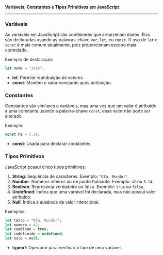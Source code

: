 **Variáveis, Constantes e Tipos Primitivos em JavaScript**

---

### Variáveis

As variáveis em JavaScript são contêineres que armazenam dados. Elas são declaradas usando as palavras-chave `var`, `let`, ou `const`. O uso de `let` e `const` é mais comum atualmente, pois proporcionam escopo mais controlado.

Exemplo de declaração:

```javascript
let nome = "João";
```

- **let**: Permite reatribuição de valores.
- **const**: Mantém o valor constante após atribuição.

### Constantes

Constantes são similares a variáveis, mas uma vez que um valor é atribuído a uma constante usando a palavra-chave `const`, esse valor não pode ser alterado.

Exemplo:

```javascript
const PI = 3.14;
```

- **const**: Usada para declarar constantes.

### Tipos Primitivos

JavaScript possui cinco tipos primitivos:

1. **String**: Sequência de caracteres. Exemplo: `"Olá, Mundo!"`.
2. **Number**: Números inteiros ou de ponto flutuante. Exemplo: `42` ou `3.14`.
3. **Boolean**: Representa verdadeiro ou falso. Exemplo: `true` ou `false`.
4. **Undefined**: Indica que uma variável foi declarada, mas não possui valor atribuído.
5. **Null**: Indica a ausência de valor intencional.

Exemplos:

```javascript
let texto = "Olá, Mundo!";
let numero = 42;
let condicao = true;
let indefinido = undefined;
let nulo = null;
```

- **typeof**: Operador para verificar o tipo de uma variável.
